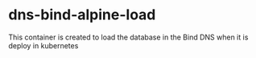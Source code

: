 # dns-bind-alpine-load

This container is created to load the database in the Bind DNS when it is deploy in kubernetes 
